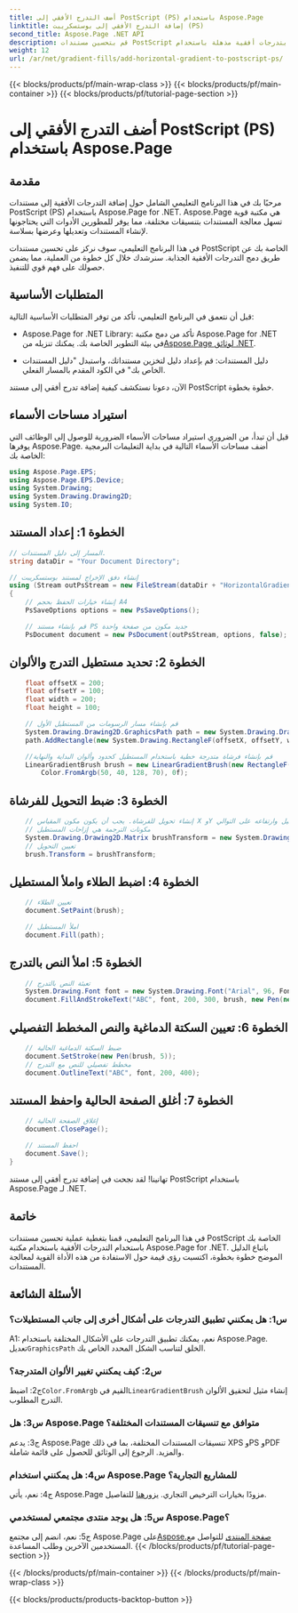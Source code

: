 ```yaml
---
title: أضف التدرج الأفقي إلى PostScript (PS) باستخدام Aspose.Page
linktitle: إضافة التدرج الأفقي إلى بوستسكريبت (PS)
second_title: Aspose.Page .NET API
description: قم بتحسين مستندات PostScript بتدرجات أفقية مذهلة باستخدام Aspose.Page لـ .NET. اتبع برنامجنا التعليمي خطوة بخطوة للتنفيذ السلس.
weight: 12
url: /ar/net/gradient-fills/add-horizontal-gradient-to-postscript-ps/
---
```


{{< blocks/products/pf/main-wrap-class >}}
{{< blocks/products/pf/main-container >}}
{{< blocks/products/pf/tutorial-page-section >}}

# أضف التدرج الأفقي إلى PostScript (PS) باستخدام Aspose.Page

## مقدمة

مرحبًا بك في هذا البرنامج التعليمي الشامل حول إضافة التدرجات الأفقية إلى مستندات PostScript (PS) باستخدام Aspose.Page for .NET. Aspose.Page هي مكتبة قوية تسهل معالجة المستندات بتنسيقات مختلفة، مما يوفر للمطورين الأدوات التي يحتاجونها لإنشاء المستندات وتعديلها وعرضها بسلاسة.

في هذا البرنامج التعليمي، سوف نركز على تحسين مستندات PostScript الخاصة بك عن طريق دمج التدرجات الأفقية الجذابة. سنرشدك خلال كل خطوة من العملية، مما يضمن حصولك على فهم قوي للتنفيذ.

## المتطلبات الأساسية

قبل أن نتعمق في البرنامج التعليمي، تأكد من توفر المتطلبات الأساسية التالية:

-  Aspose.Page for .NET Library: تأكد من دمج مكتبة Aspose.Page for .NET في بيئة التطوير الخاصة بك. يمكنك تنزيله من[Aspose.Page لوثائق .NET](https://reference.aspose.com/page/net/).

- دليل المستندات: قم بإعداد دليل لتخزين مستنداتك، واستبدل "دليل المستندات الخاص بك" في الكود المقدم بالمسار الفعلي.

الآن، دعونا نستكشف كيفية إضافة تدرج أفقي إلى مستند PostScript خطوة بخطوة.

## استيراد مساحات الأسماء

قبل أن تبدأ، من الضروري استيراد مساحات الأسماء الضرورية للوصول إلى الوظائف التي يوفرها Aspose.Page. أضف مساحات الأسماء التالية في بداية التعليمات البرمجية الخاصة بك:

```csharp
using Aspose.Page.EPS;
using Aspose.Page.EPS.Device;
using System.Drawing;
using System.Drawing.Drawing2D;
using System.IO;
```

## الخطوة 1: إعداد المستند

```csharp
// المسار إلى دليل المستندات.
string dataDir = "Your Document Directory";

// إنشاء دفق الإخراج لمستند بوستسكريبت
using (Stream outPsStream = new FileStream(dataDir + "HorizontalGradient_outPS.ps", FileMode.Create))
{
    // إنشاء خيارات الحفظ بحجم A4
    PsSaveOptions options = new PsSaveOptions();

    // قم بإنشاء مستند PS جديد مكون من صفحة واحدة
    PsDocument document = new PsDocument(outPsStream, options, false);
```

## الخطوة 2: تحديد مستطيل التدرج والألوان

```csharp
    float offsetX = 200;
    float offsetY = 100;
    float width = 200;
    float height = 100;

    // قم بإنشاء مسار الرسومات من المستطيل الأول
    System.Drawing.Drawing2D.GraphicsPath path = new System.Drawing.Drawing2D.GraphicsPath();
    path.AddRectangle(new System.Drawing.RectangleF(offsetX, offsetY, width, height));

    //قم بإنشاء فرشاة متدرجة خطية باستخدام المستطيل كحدود وألوان البداية والنهاية
    LinearGradientBrush brush = new LinearGradientBrush(new RectangleF(0, 0, width, height), Color.FromArgb(150, 0, 0, 0),
        Color.FromArgb(50, 40, 128, 70), 0f);
```

## الخطوة 3: ضبط التحويل للفرشاة

```csharp
    // إنشاء تحويل للفرشاة. يجب أن يكون مكون المقياس X وY مساويًا لعرض المستطيل وارتفاعه على التوالي.
    // مكونات الترجمة هي إزاحات المستطيل
    System.Drawing.Drawing2D.Matrix brushTransform = new System.Drawing.Drawing2D.Matrix(width, 0, 0, height, offsetX, offsetY);
    // تعيين التحويل
    brush.Transform = brushTransform;
```

## الخطوة 4: اضبط الطلاء واملأ المستطيل

```csharp
    // تعيين الطلاء
    document.SetPaint(brush);

    // املأ المستطيل
    document.Fill(path);
```

## الخطوة 5: املأ النص بالتدرج

```csharp
    // تعبئة النص بالتدرج
    System.Drawing.Font font = new System.Drawing.Font("Arial", 96, FontStyle.Bold);
    document.FillAndStrokeText("ABC", font, 200, 300, brush, new Pen(new SolidBrush(Color.Black), 2));
```

## الخطوة 6: تعيين السكتة الدماغية والنص المخطط التفصيلي

```csharp
    // ضبط السكتة الدماغية الحالية
    document.SetStroke(new Pen(brush, 5));
    // مخطط تفصيلي للنص مع التدرج
    document.OutlineText("ABC", font, 200, 400);
```

## الخطوة 7: أغلق الصفحة الحالية واحفظ المستند

```csharp
    // إغلاق الصفحة الحالية
    document.ClosePage();

    // احفظ المستند
    document.Save();
}
```

تهانينا! لقد نجحت في إضافة تدرج أفقي إلى مستند PostScript باستخدام Aspose.Page لـ .NET.

## خاتمة

في هذا البرنامج التعليمي، قمنا بتغطية عملية تحسين مستندات PostScript الخاصة بك باستخدام التدرجات الأفقية باستخدام مكتبة Aspose.Page for .NET. باتباع الدليل الموضح خطوة بخطوة، اكتسبت رؤى قيمة حول الاستفادة من هذه الأداة القوية لمعالجة المستندات.

## الأسئلة الشائعة

### س1: هل يمكنني تطبيق التدرجات على أشكال أخرى إلى جانب المستطيلات؟

 A1: نعم، يمكنك تطبيق التدرجات على الأشكال المختلفة باستخدام Aspose.Page. تعديل`GraphicsPath` الخلق لتناسب الشكل المحدد الخاص بك.

### س2: كيف يمكنني تغيير الألوان المتدرجة؟

 ج2: اضبط`Color.FromArgb` القيم في`LinearGradientBrush` إنشاء مثيل لتحقيق الألوان التدرج المطلوب.

### س3: هل Aspose.Page متوافق مع تنسيقات المستندات المختلفة؟

ج3: يدعم Aspose.Page تنسيقات المستندات المختلفة، بما في ذلك XPS وPS وPDF والمزيد. الرجوع إلى الوثائق للحصول على قائمة شاملة.

### س4: هل يمكنني استخدام Aspose.Page للمشاريع التجارية؟

 ج4: نعم، يأتي Aspose.Page مزودًا بخيارات الترخيص التجاري. يزور[هنا](https://purchase.aspose.com/buy) للتفاصيل.

### س5: هل يوجد منتدى مجتمعي لمستخدمي Aspose.Page؟

 ج5: نعم، انضم إلى مجتمع Aspose.Page على[Aspose.صفحة المنتدى](https://forum.aspose.com/c/page/39) للتواصل مع المستخدمين الآخرين وطلب المساعدة.
{{< /blocks/products/pf/tutorial-page-section >}}

{{< /blocks/products/pf/main-container >}}
{{< /blocks/products/pf/main-wrap-class >}}

{{< blocks/products/products-backtop-button >}}
